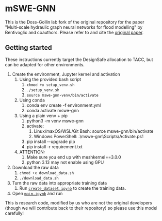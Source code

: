 # mSWE-GNN

This is the Doss-Gollin lab fork of the original repository for the paper "Multi-scale hydraulic graph neural networks for flood modelling" by Bentivoglio and coauthors.
Please refer to and cite the [original paper](https://nhess.copernicus.org/articles/25/335/2025/).

## Getting started

These instructions currently target the DesignSafe allocation to TACC, but can be adapted for other environments.

1. Create the environment, Jupyter kernel and activation
   1. Using the provided bash script
      1. `chmod +x setup_venv.sh`
      2. `./setup_venv.sh`
      3. `source mswe-gnn-venv/bin/activate`
   2. Using conda
      1. conda env create -f environment.yml
      2. conda activate mswe-gnn
   3. Using a plain venv + pip
      1. python3 -m venv mswe-gnn
      2. activate:
            1. Linux/maxOS/WSL/Git Bash: source mswe-gnn/bin/activate
            2. Windows PowerShell: .\mswe-gnn\Scripts\Activate.ps1
      4. pip install --upgrade pip
      5. pip install -r requirement.txt
   4. ATTENTION:
      1. Make sure you end up with meshkernel==3.0.0
      2. python 3.13 may not enable using GPU
2. Download the raw data
    1. `chmod +x download_data.sh`
    2. `./download_data.sh`
3. Turn the raw data into appropriate training data
    1. Run [`create_dataset.ipynb`](./database/create_dataset.ipynb) to create the training data.
4. Open [`main.ipynb`](./main.ipynb) and run

This is research code, modified by us who are not the original developers (though we will contribute back to their repository) so please use this model carefully!
